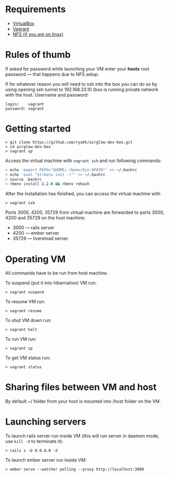 # Requirements

* [VirtualBox](https://www.virtualbox.org)
* [Vagrant](http://vagrantup.com)
* [NFS (if you are on
  linux)](https://help.ubuntu.com/lts/serverguide/network-file-system.html)

# Rules of thumb

If asked for password while launching your VM enter your **hosts** root password
— that happens due to NFS setup.

If for whatever reason you will need to ssh into the box you can do so by using
opening ssh tunnel to 192.168.33.10 (box is running private network with the
host. Username and password:

```
login:    vagrant
password: vagrant
```

# Getting started

    > git clone https://github.com/ryakh/airglow-dev-box.git
    > cd airglow-dev-box
    > vagrant up

Access the virtual machine with `vagrant ssh` and run following commands:

```sh
> echo 'export PATH="$HOME/.rbenv/bin:$PATH"' >> ~/.bashrc
> echo 'eval "$(rbenv init -)"' >> ~/.bashrc
> source .bashrc
> rbenv install 2.2.0 && rbenv rehash
```

After the installation has finished, you can access the virtual machine with

    > vagrant ssh

Ports 3000, 4200, 35729 from virtual machine are forwarded to ports 3000, 4200
and 35729 on the host machine:

* 3000 — rails server
* 4200 — ember server
* 35729 — livereload server

# Operating VM

All commands have to be run from host machine.

To suspend (put it into hibernation) VM run:

    > vagrant suspend

To resume VM run:

    > vagrant resume


To shut VM down run:

    > vagrant halt

To run VM run:

    > vagrant up

To get VM status run:

    > vagrant status

# Sharing files between VM and host

By default ~/ folder from your host is mounted into /host folder on the VM.

# Launching servers

To launch rails server run inside VM (this will run server in daemon mode, use
`kill -9` to terminate it):

    > rails s -b 0.0.0.0 -d

To launch ember server run inside VM:

    > ember serve --watcher polling --proxy http://localhost:3000

